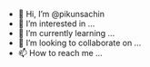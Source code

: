 - 👋 Hi, I’m @pikunsachin
- 👀 I’m interested in ...
- 🌱 I’m currently learning ...
- 💞️ I’m looking to collaborate on ...
- 📫 How to reach me ...

<!---
pikunsachin/pikunsachin is a ✨ special ✨ repository because its `README.md` (this file) appears on your GitHub profile.
You can click the Preview link to take a look at your changes.
--->
